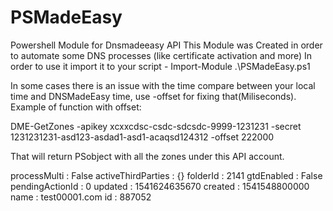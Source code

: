 # PSMadeEasy
Powershell Module for Dnsmadeeasy API
This Module was Created in order to automate some DNS processes (like certificate activation and more)
In order to use it import it to your script - 
Import-Module .\PSMadeEasy.ps1

In some cases there is an issue with the time compare between your local time and DNSMadeEasy time, use -offset for fixing that(Miliseconds).
Example of function with offset:

DME-GetZones -apikey xcxxcdsc-csdc-sdcsdc-9999-1231231 -secret 1231231231-asd123-asdad1-asd1-acaqsd124312 -offset 222000

That will return PSobject with all the zones under this API account. 

processMulti       : False
activeThirdParties : {}
folderId           : 2141
gtdEnabled         : False
pendingActionId    : 0
updated            : 1541624635670
created            : 1541548800000
name               : test00001.com
id                 : 887052





